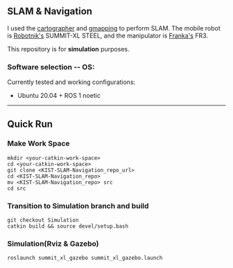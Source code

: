 ## SLAM & Navigation

I used the [cartographer](https://github.com/cartographer-project/cartographer_ros) and [gmapping](https://github.com/ros-perception/slam_gmapping) to perform SLAM. The mobile robot is [Robotnik's](https://robotnik.eu/) SUMMIT-XL STEEL, and the manipulator is [Franka's](https://franka.de/) FR3. 

This repository is for **simulation** purposes.

### Software selection -- OS:
Currently tested and working configurations:

- Ubuntu 20.04 + ROS 1 noetic


---
## Quick Run 
### Make Work Space
```
mkdir <your-catkin-work-space>
cd <your-catkin-work-space>
git clone <KIST-SLAM-Navigation_repo_url>
cd <KIST-SLAM-Navigation_repo>
mv <KIST-SLAM-Navigation_repo> src
cd src
```
### Transition to Simulation branch and build 

```
git checkout Simulation
catkin build && source devel/setup.bash
```
### Simulation(Rviz & Gazebo)
```
roslaunch summit_xl_gazebo summit_xl_gazebo.launch
```

